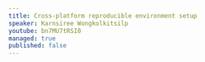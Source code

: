 ```yaml
---
title: Cross-platform reproducible environment setup
speaker: Karnsiree Wongkolkitsilp
youtube: bn7MU7tRSI0
managed: true
published: false
---
```


